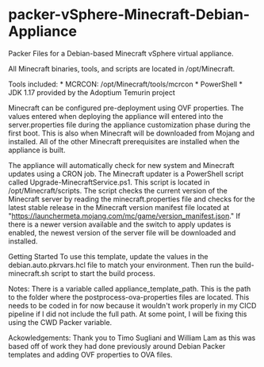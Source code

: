 # packer-vSphere-Minecraft-Debian-Appliance
 Packer Files for a Debian-based Minecraft vSphere virtual appliance.

 All Minecraft binaries, tools, and scripts are located in /opt/Minecraft.

 Tools included:
    * MCRCON: /opt/Minecraft/tools/mcrcon
    * PowerShell
    * JDK 1.17 provided by the Adoptium Temurin project

Minecraft can be configured pre-deployment using OVF properties. The values entered when deploying the appliance will entered into the server.properties file during the appliance customization phase during the first boot.  This is also when Minecraft will be downloaded from Mojang and installed.  All of the other Minecraft prerequisites are installed when the appliance is built.

The appliance will automatically check for new system and Minecraft updates using a CRON job.  The Minecraft updater is a PowerShell script called Upgrade-MinecraftService.ps1. This script is located in /opt/Minecraft/scripts.  The script checks the current version of the Minecraft server by reading the minecraft.properties file and checks for the latest stable release in the Minecraft version manifest file located at "https://launchermeta.mojang.com/mc/game/version_manifest.json." If there is a newer version available and the switch to apply updates is enabled, the newest version of the server file will be downloaded and installed.

Getting Started
To use this template, update the values in the debian.auto.pkrvars.hcl file to match your environment.  Then run the build-minecraft.sh script to start the build process.

Notes:
There is a variable called appliance_template_path.  This is the path to the folder where the postprocess-ova-properties files are located.  This needs to be coded in for now because it wouldn't work properly in my CICD pipeline if I did not include the full path.  At some point, I will be fixing this using the CWD Packer variable.

Ackowledgements:  Thank you to Timo Sugliani and William Lam as this was based off of work they had done previously around Debian Packer templates and adding OVF properties to OVA files.  
